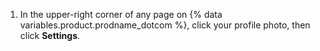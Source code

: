 1. In the upper-right corner of any page on {% data variables.product.prodname_dotcom %}, click your profile photo, then click **Settings**.
